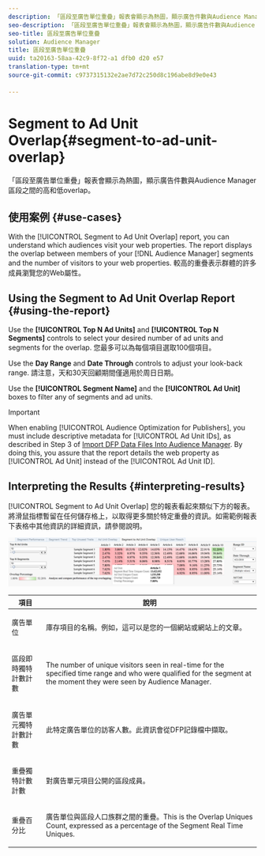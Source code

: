 ```yaml
---
description: 「區段至廣告單位重疊」報表會顯示為熱圖，顯示廣告件數與Audience Manager區段之間的高和低overlap。
seo-description: 「區段至廣告單位重疊」報表會顯示為熱圖，顯示廣告件數與Audience Manager區段之間的高和低overlap。
seo-title: 區段至廣告單位重疊
solution: Audience Manager
title: 區段至廣告單位重疊
uuid: ta20163-58aa-42c9-8f72-a1 dfb0 d20 e57
translation-type: tm+mt
source-git-commit: c9737315132e2ae7d72c250d8c196abe8d9e0e43

---
```



# Segment to Ad Unit Overlap{#segment-to-ad-unit-overlap}

「區段至廣告單位重疊」報表會顯示為熱圖，顯示廣告件數與Audience Manager區段之間的高和低overlap。

## 使用案例 {#use-cases}

With the [!UICONTROL Segment to Ad Unit Overlap] report, you can understand which audiences visit your web properties. The report displays the overlap between members of your [!DNL Audience Manager] segments and the number of visitors to your web properties. 較高的重疊表示群體的許多成員瀏覽您的Web屬性。

## Using the Segment to Ad Unit Overlap Report {#using-the-report}

Use the **[!UICONTROL Top N Ad Units]** and **[!UICONTROL Top N Segments]** controls to select your desired number of ad units and segments for the overlap. 您最多可以為每個項目選取100個項目。

Use the **Day Range** and **Date Through** controls to adjust your look-back range. 請注意，天和30天回顧期間僅適用於周日日期。

Use the **[!UICONTROL Segment Name]** and the **[!UICONTROL Ad Unit]** boxes to filter any of segments and ad units.

>[!IMPORTANT]
>
>When enabling [!UICONTROL Audience Optimization for Publishers], you must include descriptive metadata for [!UICONTROL Ad Unit IDs], as described in Step 3 of [Import DFP Data Files Into Audience Manager](../../../reporting/audience-optimization-reports/aor-publishers/import-dfp.md). By doing this, you assure that the report details the web property as [!UICONTROL Ad Unit] instead of the [!UICONTROL Ad Unit ID].

## Interpreting the Results {#interpreting-results}

[!UICONTROL Segment to Ad Unit Overlap] 您的報表看起來類似下方的報表。將滑鼠指標暫留在任何儲存格上，以取得更多關於特定重疊的資訊。如需範例報表下表格中其他資訊的詳細資訊，請參閱說明。

![](assets/publisher_segment_ad_unit_overlap.png)

<table id="table_22340F45B1B94D3796174CB30A60E212"> 
 <thead> 
  <tr> 
   <th colname="col1" class="entry"> 項目 </th> 
   <th colname="col2" class="entry"> 說明 </th> 
  </tr>
 </thead>
 <tbody> 
  <tr> 
   <td colname="col1"> <p><span class="wintitle"> 廣告單位 </span> </p> </td> 
   <td colname="col2"> <p>庫存項目的名稱。例如，這可以是您的一個網站或網站上的文章。 </p> </td> 
  </tr> 
  <tr> 
   <td colname="col1"> <p><span class="wintitle"> 區段即時獨特計數計數</span> </p> </td> 
   <td colname="col2"> <p>The number of unique visitors seen in real-time for the specified time range and who were qualified for the segment at the moment they were seen by <span class="keyword"> Audience Manager</span>. </p> </td> 
  </tr> 
  <tr> 
   <td colname="col1"> <p><span class="wintitle"> 廣告單元獨特計數計數</span> </p> </td> 
   <td colname="col2"> <p>此特定廣告單位的訪客人數。此資訊會從DFP記錄檔中擷取。 </p> </td> 
  </tr> 
  <tr> 
   <td colname="col1"> <p><span class="wintitle"> 重疊獨特計數計數</span> </p> </td> 
   <td colname="col2"> <p>對廣告單元項目公開的區段成員。 </p> </td> 
  </tr> 
  <tr> 
   <td colname="col1"> <p><span class="wintitle"> 重疊百分比</span> </p> </td> 
   <td colname="col2"> <p>廣告單位與區段人口族群之間的重疊。This is the <span class="wintitle"> Overlap Uniques Count</span>, expressed as a percentage of the <span class="wintitle"> Segment Real Time Uniques</span>. </p> </td> 
  </tr> 
 </tbody> 
</table>

